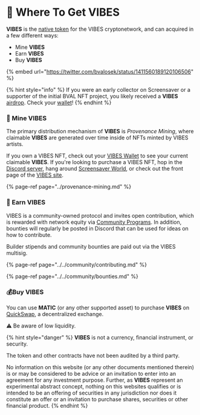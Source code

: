 # 🤑 Where To Get VIBES

**VIBES** is the [native token](./) for the VIBES cryptonetwork, and can acquired in a few different ways:

* Mine **VIBES**
* Earn **VIBES**
* Buy **VIBES**

{% embed url="https://twitter.com/bvalosek/status/1411560189120106506" %}

{% hint style="info" %}
If you were an early collector on Screensaver or a supporter of the initial BVAL NFT project, you likely received a **VIBES** [airdrop](./#initial-airdrop). Check your [wallet](https://sickvibes.xyz/wallet)!
{% endhint %}

### 💎 Mine VIBES

The primary distribution mechanism of **VIBES** is _Provenance Mining_, where claimable **VIBES** are generated over time inside of NFTs minted by VIBES artists.

If you own a VIBES NFT, check out your [VIBES Wallet](https://sickvibes.xyz/wallet) to see your current claimable **VIBES**. If you're looking to purchase a VIBES NFT, hop in the [Discord server](https://discord.gg/qDrsjcGR2F), hang around [Screensaver World](https://screensaver.world), or check out the front page of the [VIBES site](https://sickvibes.xyz).

{% page-ref page="../provenance-mining.md" %}

### 💪 Earn VIBES

VIBES is a community-owned protocol and invites open contribution, which is rewarded with network equity via [Community Programs](./#community-stipends-and-bounties). In addition, bounties will regularly be posted in Discord that can be used for ideas on how to contribute.

Builder stipends and community bounties are paid out via the VIBES multisig.

{% page-ref page="../../community/contributing.md" %}

{% page-ref page="../../community/bounties.md" %}

### 💰Buy VIBES

You can use **MATIC** \(or any other supported asset\) to purchase **VIBES** on [QuickSwap](https://quickswap.exchange/#/swap?inputCurrency=ETH&outputCurrency=0xd269af9008c674b3814b4830771453d6a30616eb), a decentralized exchange. 

⚠️ Be aware of low liquidity.

{% hint style="danger" %}
**VIBES** is not a currency, financial instrument, or security. 

The token and other contracts have not been audited by a third party.

No information on this website \(or any other documents mentioned therein\) is or may be considered to be advice or an invitation to enter into an agreement for any investment purpose. Further, as **VIBES** represent an experimental abstract concept, nothing on this websites qualifies or is intended to be an offering of securities in any jurisdiction nor does it constitute an offer or an invitation to purchase shares, securities or other financial product.
{% endhint %}

